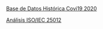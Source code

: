 [Base de Datos Histórica Covi19 2020](https://drive.google.com/file/d/1XqU_0XHLy1DXqx8Iw_sIMiB_WF9PL4B6/view?usp=sharing)

[Análisis ISO/IEC 25012](https://docs.google.com/spreadsheets/d/1NKREVEWeQxHn9AYQHmEdfbBbsX-KHuGSxhpWnCZ5zyE/edit?usp=sharing)

